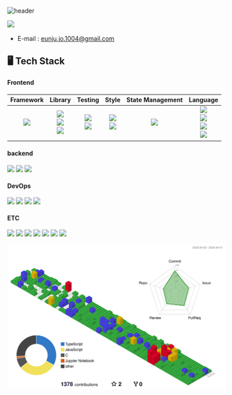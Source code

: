 ![header](https://capsule-render.vercel.app/api?type=waving&color=FCB6D0&height=300&section=header&fontColor=f7f5f5&text=EunJu's%20Github&fontSize=90&animation=fadeIn&fontAlignY=38)

<a href="https://hits.seeyoufarm.com"><img src="https://hits.seeyoufarm.com/api/count/incr/badge.svg?url=https%3A%2F%2Fgithub.com%2Fdmswn1004&count_bg=%23FF90F5&title_bg=%23555555&icon=github.svg&icon_color=%23FFFFFF&title=hits&edge_flat=false"/></a>

<!-- <h2 align="center"> 🙋‍♀️ Profile </h2> -->

- E-mail : eunju.jo.1004@gmail.com
<!-- - Major : IT Management & Computer Science and Engineering -->
<!-- [Blog](https://j-tech-dev.tistory.com/) ⎮ [Resume](https://www.notion.so/c4c8af7f5b194fea8ad88a841470492a) -->

<!-- Blog : <a href="https://j-tech-dev.tistory.com/"><img src="https://img.shields.io/badge/Tistory-000000?style=flat&logo=Blogger&logoColor=white"/></a>  
Resume : <a href="https://www.notion.so/c4c8af7f5b194fea8ad88a841470492a"><img src="https://img.shields.io/badge/Notion-000000?style=flat&logo=Blogger&logoColor=white"/> -->

<!-- <div align="center"> -->
  
## 🖥️ Tech Stack
#### Frontend 
| Framework | Library | Testing | Style | State Management | Language |
|:--------:|:-------:|:------:|:----------:|:----:|:-----:|
|<img src="https://img.shields.io/badge/next.js-000000?style=flat&logo=nextdotjs&logoColor=white" />|<img src="https://img.shields.io/badge/React-61DAFB?style=flat&logo=React&logoColor=white" /> <br> <img src="https://img.shields.io/badge/reactquery-FF4154?style=flat&logo=reactquery&logoColor=white"/> <br> <img src="https://img.shields.io/badge/googleanalytics-E37400?style=flat&logo=googleanalytics&logoColor=white"/>|<img src="https://img.shields.io/badge/Jest-C21325?style=flat&logo=Jest&logoColor=white"/> <br> <img src="https://img.shields.io/badge/storybook-FF4785?style=flat&logo=storybook&logoColor=white"/>|<img src="https://img.shields.io/badge/tailwindcss-06B6D4?style=flat&logo=tailwindcss&logoColor=white"/> <br> <img src="https://img.shields.io/badge/styledcomponents-DB7093?style=flat&logo=styledcomponents&logoColor=white"/>|<img src="https://img.shields.io/badge/Recoil-3578E5?style=flat&logo=Recoil&logoColor=white"/>|<img src="https://img.shields.io/badge/html5-E34F26?style=flat&logo=html5&logoColor=white"/> <br> <img src="https://img.shields.io/badge/css3-1572B6?style=flat&logo=css3&logoColor=white"/> <br> <img src="https://img.shields.io/badge/JavaScript-F7DF1E?style=flat&logo=JavaScript&logoColor=white" /> <br> <img src="https://img.shields.io/badge/typescript-3178C6?style=flat&logo=typescript&logoColor=white" />|

#### backend <br>
<img src="https://img.shields.io/badge/Python-3776AB?style=flat&logo=Python&logoColor=white" /> <img src="https://img.shields.io/badge/Django-092E20?style=flat&logo=Django&logoColor=white" /> <img src="https://img.shields.io/badge/MySQL-4479A1?style=flat&logo=MySQL&logoColor=white" />

<!-- <img src="https://img.shields.io/badge/Java-007396?style=flat&logo=java&logoColor=ffffff"/> <img src="https://img.shields.io/badge/Spring Boot-6DB33F?style=flat&logo=Spring Boot&logoColor=white" /> -->

#### DevOps <br>
<img src="https://img.shields.io/badge/Docker-2496ED?style=flat&logo=Docker&logoColor=white"/> <img src="https://img.shields.io/badge/NGINX-009639?style=flat&logo=NGINX&logoColor=white"/> <img src="https://img.shields.io/badge/Gunicorn-499848?style=flat&logo=Gunicorn&logoColor=white" /> <img src="https://img.shields.io/badge/Amazon EC2-FF9900?style=flat&logo=Amazon EC2&logoColor=white"/>

<!-- ###### Monitoring <br>
<img src="https://img.shields.io/badge/Grafana-F46800?style=flat&logo=Grafana&logoColor=white"/> <img src="https://img.shields.io/badge/Prometheus-E6522C?style=flat&logo=Prometheus&logoColor=white"/> <img src="https://img.shields.io/badge/cAdvisor-34E0A1?style=flat&logo=&logoColor=ffffff"/> -->

#### ETC <br>
<img src="https://img.shields.io/badge/Figma-F24E1E?style=flat&logo=Figma&logoColor=white"/> <img src="https://img.shields.io/badge/Slack-4A154B?style=flat&logo=Slack&logoColor=white"/> <img src="https://img.shields.io/badge/Notion-000000?style=flat&logo=Notion&logoColor=white"/>
<img src="https://img.shields.io/badge/Postman-FF6C37?style=flat&logo=Postman&logoColor=white"/>
<img src="https://img.shields.io/badge/Swagger-85EA2D?style=flat&logo=Swagger&logoColor=white"/> <img src="https://img.shields.io/badge/GitKraken-179287?style=flat&logo=GitKraken&logoColor=white"/> <img src="https://img.shields.io/badge/jira-0052CC?style=flat&logo=jira&logoColor=white"/>   
  
<!-- <a href="https://github.com/dmswn1004">
  <img align="center" src="https://github-readme-stats.vercel.app/api?username=dmswn1004&show_icons=true&theme=radical&repo=github-readme-stats" height="180"/>
</a>
<a href="https://github.com/dmswn1004">
  <img align="center" src="https://github-readme-stats.vercel.app/api/top-langs/?username=dmswn1004&exclude_repo=python&layout=compact&theme=radical&repo=convoychat" height="180"/> -->
  
</a>
<!-- </div> -->

![](./profile-3d-contrib/profile-gitblock.svg)
